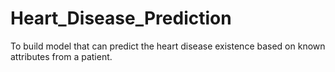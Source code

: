 # Heart_Disease_Prediction
To build model that can predict the heart disease existence based on known attributes from a patient. 
